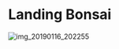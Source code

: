 # Landing Bonsai

![img_20190116_202255](https://user-images.githubusercontent.com/44590788/51287593-04c20d00-19d7-11e9-8f20-03fee1ef0c0e.jpg)